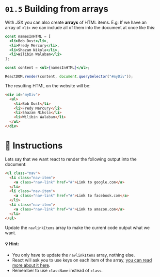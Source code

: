 # `01.5` Building from arrays

With JSX you can also create **arrays** of HTML items. E.g: If we have an array of `<li>` we can include all of them into the document at once like this:

```jsx
const namesInHTML = [
  <li>Bob Dust</li>,
  <li>Fredy Mercury</li>,
  <li>Shazam Nikola</li>,
  <li>Wilibin Walabam</li>
];

const content = <ul>{namesInHTML}</ul>;

ReactDOM.render(content, document.querySelector("#myDiv"));
```

The resulting HTML on the website will be:
```html
<div id="myDiv">
  <ul>
    <li>Bob Dust</li>
    <li>Fredy Mercury</li>
    <li>Shazam Nikola</li>
    <li>Wilibin Walabam</li>
  </ul>
</div>
```

# :speech_balloon: Instructions

Lets say that we want react to render the following output into the document:

```html
<ul class="nav">
  <li class="nav-item">
    <a class="nav-link" href="#">Link to google.com</a>
  </li>
  <li class="nav-item">
    <a class="nav-link" href="#">Link to facebook.com</a>
  </li>
  <li class="nav-item">
    <a class="nav-link" href="#">Link to amazon.com</a>
  </li>
</ul>
```

Update the `navlinkItems` array to make the current code output what we want.

#### :bulb: Hint:
- You only have to update the `navlinkItems` array, nothing else.
- React will ask you to use keys on each item of the array, [you can read more about it here](https://reactjs.org/docs/lists-and-keys.html#keys).
- Remember to use `className` instead of `class`.